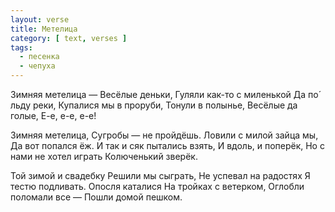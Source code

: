 ```yaml
---
layout: verse
title: Метелица
category: [ text, verses ]
tags:
  - песенка
  - чепуха
---
```

Зимняя метелица —
Весёлые деньки,
Гуляли как-то с миленькой
Да по́ льду реки,
Купалися мы в проруби,
Тонули в полынье,
Весёлые да голые,
Е-е, е-е, е-е!

Зимняя метелица,
Сугробы — не пройдёшь.
Ловили с милой зайца мы,
Да вот попался ёж.
И так и сяк пытались взять,
И вдоль, и поперёк,
Но с нами не хотел играть
Колюченький зверёк.

Той зимой и свадебку
Решили мы сыграть,
Не успевал на радостях
Я тестю подливать.
Опосля каталися
На тройках с ветерком,
Оглобли поломали все —
Пошли домой пешком.
